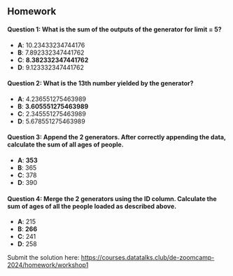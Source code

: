 ## Homework

#### Question 1: What is the sum of the outputs of the generator for limit = 5?

- **A**: 10.23433234744176
- **B**: 7.892332347441762
- **C**: **8.382332347441762**
- **D**: 9.123332347441762

#### Question 2: What is the 13th number yielded by the generator?

- **A**: 4.236551275463989
- **B**: **3.605551275463989**
- **C**: 2.345551275463989
- **D**: 5.678551275463989

#### Question 3: Append the 2 generators. After correctly appending the data, calculate the sum of all ages of people.

- **A**: **353**
- **B**: 365
- **C**: 378
- **D**: 390

#### Question 4: Merge the 2 generators using the ID column. Calculate the sum of ages of all the people loaded as described above.

- **A**: 215
- **B**: **266**
- **C**: 241
- **D**: 258

Submit the solution here: https://courses.datatalks.club/de-zoomcamp-2024/homework/workshop1
